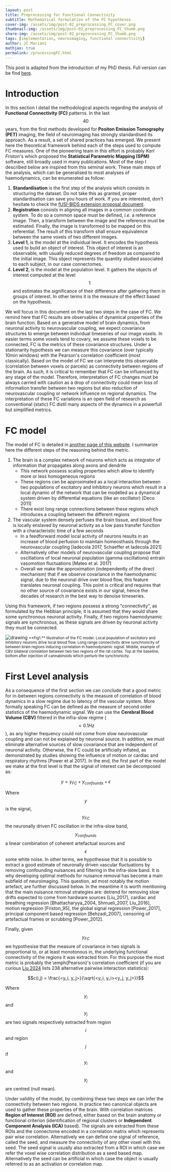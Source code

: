 ```yaml
---
layout: post
title: Preprocessing for Functional Connectivity
subtitle: Mathematical formulation of the FC hypotheses
cover-img: /assets/img/post-02_preprocessing_FC_cover.png
thumbnail-img: /assets/img/post-02_preprocessing_FC_thumb.png
share-img: /assets/img/post-02_preprocessing_FC_thumb.png
tags: [implementation, neuroimaging, functional connectivity]
author: JC Mariani
mathjax: true
permalink: /processingFC.html
---
```


This post is adapted from the introduction of my PhD thesis. Full version can be find [here](https://theses.hal.science/tel-04420129).

# Introduction

In this section I detail the methodological aspects regarding the analysis of **Functional Connectivity (FC)** patterns. In the last $$40$$ years, from the first methods developed for **Positon Emission Tomography (PET)** imaging, the field of neuroimaging has strongly standardised its approach. As a result, a set of shared practices has emerged. We present here the theoretical framework behind each of the steps used to compute FC measures. One of the pioneering team in this effort is probably *Karl Friston*'s which proposed the **Statistical Parametric Mapping (SPM)** software, still broadly used in many publications. Most of the step I described below are inspired from this seminal work. These main steps of the analysis, which can be generalised to most analyses of haemodynamics, can be enumerated as follow:


1. **Standardisation** is the first step of the analysis which consists in structuring the dataset. Do not take this as granted, proper standardisation can save you hours of work. If you are interested, don't hesitate to check the [fUSI-BIDS extension proposal document](https://docs.google.com/document/d/1W3z01mf1E8cfg_OY7ZGqeUeOKv659jCHQBXavtmT-T8/edit?usp=sharing).
2. **Registration** consists in aligning all images in a common coordinate system. To do so a common space must be defined, *i.e.* a reference image. Then, a transform between the image and the reference must be estimated. Finally, the image is transformed to be mapped on this referential. The result of this transform shall ensure equivalence between the same voxels of two different images.
3. **Level 1**, is the model at the individual level. It encodes the hypothesis used to build an object of interest. This object of interest is an observable, with usually reduced degrees of freedom as compared to the initial image. This object represents the quantity studied associated to each subject, in our case connectomes.
4. **Level 2**, is the model at the population level. It gathers the objects of interest computed at the level $$1$$ and estimates the significance of their difference after gathering them in groups of interest. In other terms it is the measure of the effect based on the hypothesis.

We will focus in this document on the last two steps in the case of FC. We remind here that FC results are observables of dynamical properties of the brain function. Based on a generative model of brain dynamics, from neuronal activity to neurovascular coupling, we expect covariance structures to emerge between individual timeseries of our image voxels. In easier terms some voxels tend to covary, we assume these voxels to be connected, FC is the metrics of these covariance structures. Under a stationarity hypothesis we can measure this covariance (over typically 10min windows) with the Pearson's correlation coefficient (most classically). Based on the model of FC we can interprete this observable (correlation between voxels or parcels) as connectivity between regions of the brain. As such, it is critical to remember that FC can be influenced by any stage of the model. Therefore, interpretation of FC changes must be always carried with caution as a drop of connectivity could mean loss of information transfer between two regions but also reduction of neurovascular coupling or network influence on regional dynamics. The interpretation of these FC variations is an open field of research as conventional (static) FC distil many aspects of the dynamics in a powerfull but simplified metrics.

# FC model

The model of FC is detailed in [another page of this website](http://jcmariani.github.io/principleFC.html). I summarize here the different steps of the reasoning behind the metric.

1. The brain is a complex network of neurons which acts as integrator of information that propagates along axons and dendrite
    - This network possess scaling properties which allow to identify more or less homogeneous regions
    - These regions can be approximated as a local interaction between two populations of excitatory and inhibitory neurons which result in a local dynamic of the network that can be modelled as a dynamical system driven by differential equations (like an oscillator) [Deco 2011]
    - There exist long range connections between these regions which introduces a coupling between the different regions
3. The vascular system densely perfuses the brain tissue, and blood flow is locally enslaved by neuronal activity as a low pass transfer function with a characteristic time of a few seconds
    - In a feedforward model local activity of neurons results in an increase of blood perfusion to maintain homeosthasis through the neurovascular coupling [Iadecola 2017, Schaeffer et Iadecola 2021]
    - Alternatively other models of neurovascular coupling propose that oscillations of local neuronal population (gamma oscillations) entrain vasomotion fluctuations [Mateo et al. 2017]
    - Overall we make the approximation (independently of the direct mechanism) that if we observe covariance in the haemodynamic signal, due to the neuronal drive over blood flow, this feature translates neuronal coupling. This point is critical and requires that no other source of covariance exists in our signal, hence the decades of research in the best way to denoise timeseries. 

Using this framework, if two regions possess a strong "connectivity", as formulated by the Hebbian principle, it is assumed that they would share some synchronous neuronal activity. Finally, if two regions haemodynamic signals are synchronous, as these signals are driven by neuronal activity they must be connected.

<img src="https://JCMariani.github.io/assets/img/post-02_introduction_FC_principle.png" alt="drawing" class="center"/>
<small>**Fig1.** Illustration of the FC model. Local population of excitatory and inhibitory neurons drive local blood flow. Long range connectivity drive synchronicity of between brain regions inducing correlation in haemodynamic signal. Middle, example of CBV bilateral correlation between two two regions of the rat cortex. Top at the baseline, bottom after injection of cannabinoids which perturb the synchronicity.</small>

# First Level analysis

As a consequence of the first section we can conclude that a good metric for in-between regions connectivity is the measure of correlation of blood dynamics in a slow regime due to latency of the vascular system. More formally speaking FC can be defined as the measure of second order statistics of the haemodynamic signal. We can use the **Cerebral Blood Volume (CBV)** filtered in the infra-slow regime ($$<0.1Hz$$), as any higher frequency could not come from slow neurovascular coupling and can not be explained by neuronal source. In addition, we must eliminate alternative sources of slow covariance that are independent of neuronal activity. Otherwise, the FC could be artificially inflated, as demonstrated by studies showing the influence of motion or cardiac and respiratory rhythms [Power et al 2017]. In the end, the first part of the model we make at the first level is that the signal of interest can be decomposed as:

$$y = y_{FC} + y_{confounds} + \epsilon$$

Where $$y$$ is the signal, $$y_{FC}$$ the neuronally driven FC oscillation in the infra-slow band, $$y_{confounds}$$ a linear combination of coherent artefactual sources and $$\epsilon$$ some white noise. In other terms, we hypothesise that it is possible to extract a good estimate of neuronally driven vascular fluctuations by removing confounding nuisances and filtering in the infra-slow band. It is why developing optimal methods for nuisance removal has become a main subfield of neuroimaging. This question, ad most notably the motion artefact, are further discussed below. In the meantime it is worth mentioning that the main nuisance removal strategies are: detrend for removing slow drifts expected to come from hardware sources [Liu_2017], cardiac and breathing regression [Bhattacharyya_2004, Shmueli_2007, Liu_2016], motion regression [Friston_95], the global signal regression [Power_2017], principal component based regression [Behzadi_2007], censoring of artefactual frames or scrubbing [Power_2012].

Finally, given $$y_{FC}$$ we hypothesise that the measure of covariance in two signals is proportional to, or at least monotonous in, the underlying functional connectivity of the regions it was extracted from. For this purpose the most metric is probably the \emph{Pearson}'s correlation coefficient (if you are curious [Liu 2024](https://www.biorxiv.org/content/10.1101/2024.05.07.593018v1) lists 238 alternative pairwise interaction statistics):

$$c(i,j) = \frac{<y_i, y_j>}{\sqrt{<y_i, y_i><y_j, y_j>}}$$

Where $$y_i$$ and $$y_j$$ are two signals respectively extracted from region $$i$$ and region $$j$$ if $$y_i$$ and $$y_j$$ are centred (null mean).

Under validity of the model, by combining these two steps we can infer the connectivity between two regions. In practice two canonical objects are used to gather these properties of the brain. With correlation matrices **Region of Interest (ROI)** are defined, either based on the brain anatomy or functional criterion (identification of regional clusters or **Independent Component Analysis (ICA)** based). The signals are extracted from these ROIs and the connectome encoded in a correlation matrix which represents pair wise correlation. Alternatively we can define one signal of reference, called the seed, and measure the connectivity of any other voxel with this seed. The seed signal is usually also extracted from a ROI in which case we refer the voxel wise correlation distribution as a seed based map. Alternatively the seed can be artificial in which case the object is usually referred to as an activation or correlation map. 


<!--
\begin{align}
y = y_{FC} + y_{confounds} + \epsilon
\label{eq:linear-signa-confound}
\end{align}

Where $y$ is the signal, $y_{FC}$ the neuronally driven \Gls{fc} oscillation in the infra-slow band, $y_{confounds}$ a linear combination of coherent artefactual sources and $\epsilon$ some white noise. In other terms, we hypothesise that it is possible to extract a good estimate of neuronally driven vascular fluctuations by removing confounding nuisances and filtering in the infra-slow band. It is why developing optimal methods for nuisance removal has become a main subfield of neuroimaging. This question is later discussed in \niceRef{ssec::nuisance}. In the meantime it is worth mentioning that the main nuisance removal strategies are: detrend for removing slow drifts expected to come from hardware sources \cite{Liu_2017}, cardiac and breathing regression \cite{Bhattacharyya_2004, Shmueli_2007, Liu_2016}, motion regression \cite{Friston_95}, the global signal regression \cite{Power_2017}, principal component based regression \cite{Behzadi_2007}, censoring of artefactual frames or scrubbing \cite{Power_2012}.

Finally, given $y_{FC}$ we hypothesise that the measure of covariance in two signals gives is proportional to, or at least monotonous in, the underlying functional connectivity of the regions it was extracted from. In our case we mostly used the \emph{Pearson}'s correlation coefficient:

\begin{align}
c(i,j) = \frac{<y_i, y_j>}{\sqrt{<y_i, y_i><y_j, y_j>}}
\end{align}
    
Where $y_i$ and $y_j$ are two signals respectively extracted from region $i$ and region $j$ if $y_i$ and $y_j$ are centred (null mean).


Under validity of the model, by combining these two steps we can infer the connectivity between two regions. In practice two canonical objects are used to gather these properties of the brain. With correlation matrices \Gls{roi}s are defined, either based on the brain anatomy or functional criterion (identification of regional clusters or \gls{ica} based). The signals are extracted from these \Gls{roi}s and the connectome encoded in a correlation matrix which represents pair wise correlation. Alternatively we can define one signal of reference, called the seed, and measure the connectivity of any other voxel with this seed. The seed signal is usually also extracted from a \Gls{roi} in which case we refer the voxel wise correlation distribution as seed based map. Alternatively the seed can be artificial in which case the object is an activation map. 


Alternatively to correlation based establishment of connectomes, in this later case, it possible to use a general linear model to apply all these processing steps all at once. The idea is to leverage \ref{eq:linear-signa-confound} linear property to infer directly the covariance structure of each voxel. Using this method \cite{Friston_1996}, it is possible to regress multiple regressors at ones while, modelling the residual term for removing autocorrelation structure from the observed effect for example. As a result the \Gls{glm} can be used to compute seed based maps or activation maps. In this case \ref{eq:linear-signa-confound} becomes:


\begin{align}
y = \sum_{i} \beta_i y_i + \epsilon
\label{eq:linear-GLM}
\end{align}

Where $y_i$ are the different regressors used for the regression. Usually a single regressor is associated to a seed of interest, while the other represent noise. It is interesting to notice that by introducing a family of cosine regressors, high pass filtering can be performed simultaneously. In the end, the measure of covariance with the seed is given by the value $\beta$ for this regressor.


        \subsubsection{Second Level}
        \label{sssec::intro-level2}


As we illustrated in the introduction, the further we go in the analysis, the more options are available. Consequently, there is no way to even get close to an exhaustive list of potential second levels. We will therefore only remind the fundamental concept which is shared with most other scientific areas. From the first level we obtain a descriptor of each individual in the shape of correlation matrix or a seed based map. The question we ask at the group level is whether two such collections are different, and if it is the case what are these differences. The classical methods for correlation matrices and seed based maps rely on mass univariate approaches. All voxels are independently compared between the two groups. This method has pitfalls which are detailed in \niceRef{sssec:ParallelTTesting}. Alternatively multivariate analysis could be used like \Gls{pca} for example.


In the end, the method to use depends on the question asked. It is the real translation of the working hypothesis in terms of statistics. If the effect is expected to have multilinear basis, an other \Gls{glm} could be used. With the advances in machine learning and related tools, it becomes more common to use predictors and classifiers to perform such second level statistics. 


        \subsubsection{Summary}


We showed here how the concepts introduced in the previous chapter could be translated into mathematical formulations. Neuroimaging methods allows the measure of blood flow properties which ultimately is digitalised. From these formalised images, a succession of programs and algorithms permit to apply the fundamental principles of functional connectivity. By this succession of transforms, the image is ouput as simple objects that can be studied in the frameworks of classical statistics. The description of our implementation is detailed in the method part.

        \subsubsection{Motion artefact}


Another main distinction between \gls{fus} data and \gls{fmri} data can be found in the so called \guillemotleft \textit{motion artefact}\guillemotright. We will see in this section and the following ones, how motion has intrinsically different properties in \gls{fus} signal. We discuss that the same phenomenon can result in quite different effects while the tools to deal with it stay the same. Finally, it is argued why motion doesn't seem to interfere with our measure of \Gls{fc} patterns and how this nuisance can be generalised in our case as the \gls{fus} specific \guillemotleft \textit{clutter artefact}\guillemotright. These considerations opens the way to physiological consideration on the source of our observations.


            \paragraph{From \gls{fmri}...} \text{}\newline
            \label{par:motion_fmri}


Artefacts associated to movement were identified from the early history of \Gls{mri}. These artefacts influence on intrinsic patterns came to light around $2010$ with the parallel studies of \cite{Van_Dijk_2012, Power_2012, Satterthwaite_2012}. In mid $90s$ \cite{Friston_1996} describes the different effects of motion on \gls{fmri} timeseries. Two distinct effects can be identified. 


The first class of movement artefact consists in actual motion of the brain which is associated with macroscale displacements of the image intensity distribution. As a result of this artefact, activation in a voxel does not necessarily come from an underlying increase in \Gls{bold} signal but potentially the displacement of an intense source inside this voxel at a given time. This artefact is fairly easy to deal with, by the application of \emph{realignment} algorithm \cite{Friston_95_reg} that register all frames of an image to a reference one (typically the first frame or the average one). 


The second class of movement is more pernicious, dealing with the essence of \gls{fmri} signal. Head movements within the scanner induce alteration of the magnetific field resulting in instability of the measure. This movements induces memory effects of the spin, notably in regions neighbouring inhomogeneities such as the skull \cite{Friston_1996}. Without entering in the details, motion of the brain induces correlated shifts in the recorded phase of the signal, that would be the source of a covarying signal among regions impacted by the same movement. This motion was particularly investigated in the case of task based \gls{fmri} and regression of movement estimators (based on realignment) yielded good results in its mitigation \cite{Friston_1996}.


It seems that the observations of \cite{Van_Dijk_2012, Power_2012, Satterthwaite_2012}, in the case of \Gls{fc} this time, come from such a second class artefact. They demonstrate that \Gls{sbm} measures are artefacted in presence of head motion. They also show that the artefact is not homogeneously distributed, all three studies report increased local connectivity and reduced long range correlations. They explain this inhomogeneity by favoured pitch movement due to head/neck articulation.


This discovery was particuliarly annoying as the exact opposite effect had been observed between children and adult connectomes \cite{Buckner_2010}. This reduced local synchronicity, to the benefit of long range connectivity with age, was interpreted as a biomarker of ageing, or more precisely the natural evolution of connectivity architecture associated with maturation of brain network. Although, under the scrutiny of motion artefact, this connectivity shift became a potential confound. Indeed, children are known to be more agitated during \gls{fmri} sessions than adult. This controversy motivated further investigation on correcting for such motion and the introduction of scrubbing strategies \cite{Power_2012}. It was also observed that such artefactual influence is highly modulated by the processing used in the analysis \cite{Jo_2013} and their order \cite{Carp_2013}. 


            \paragraph{... To \gls{fus}} \text{}\newline
            \label{par:motion_fus}


It is this particular history of \gls{fmri} that suggested many comments regarding our results. We argue here that \gls{fus} signal, without being absent of motion related nuisance, due to its very specific acquisition cascade presents a different type of such noise. The argumentation is here focused on awake imaging, although some arguments could be generalised to other cases, while attached probe freely moving preparation \cite{Tiran_2017} could raise additional concerns, and quiet others in some cases.


Indeed, as a first comment, relatively to the first class of motion artefacts, we expect the head fixation to significantly reduce macro movements of the brain. The head fixation of \emph{Neurotar} systems has proved to leave way for very reduced movement of the tissue. This is illustrated for optical imaging which not always require any realignment \cite{Krogsgaard_2022, Shi_2022}, suggesting tissue movements around or below the $10 \mu m$ scale. In addition, for \gls{fus}, attempts in realignment methods to deal with potential below voxel displacement failed. Typical \Gls{pd} intensity increases tend to overtake basal intensity of \Gls{pd}. In other terms, burst of \Gls{cbv} are associated to brain movements by the algorithm, while they only consist in increased number of activated voxels. These trials ended up with more induced movements than corrected ones. These observation have been shared with other \gls{fus} users during the \emph{fUS brain 2022} conference. In the end, based on \gls{fmri} literature and the risks of confound, it seems crucial for the \gls{fus} community to find an efficient method of realignment in the future. In the meantime, based on our observations, we expect potential confounds to be marginal as compared to our next point, the clutter artefact.


Regarding the second class of motion induced artefact, distinctions between modalities is higher. This first observation can be first defended by a simple argument. \gls{fmri} motion artefact is associated with a great variability of signature, with positive but also negative and mixed effects \cite{Power_2014}. In \gls{fus} signal, to our knowledge, only burst of positive signal has been reported. On a more mechanistic point of view, co-displacement of the tissue is intrinsically filtered in the case of \gls{fus}. As we saw in \niceRef{ssec::clutter-filter}, the clutter filter role is to distinguish signal from the tissue and signal from the blood. In this case the motion associated covariance of \gls{fmri} phase signal should be found in ultrafast ensembles signal (\Gls{iq}) as well. Although, this signal source is expected to be dealt with as tissue clutter. If we saw that such movement could be a problem for temporal based filters which only separate tissue and blood space based on velocity, we can expect the \Gls{svd} based filter to remove any signal presenting spatial coherence. In the end, under the assumption of proper clutter filtering, \gls{fus} signal should be exempt of this artefact. The coherent shift of backpropagated wave phase could potentially shift the spectrum of \Gls{iq} signal, but not change its area. And based on \niceRef{eq::power_scatter} \gls{fus} signal shall remain unchanged.


Nevertheless, as we saw with the \Gls{tg}-artefact, nominal regime of the clutter filter is not always guaranteed, notably in the case of awake imaging. The formulation of second class artefact becomes non linear in the case of \gls{fus}. As long as nominal regime of the clutter filter is maintained, the signal shall remain proportional to \Gls{cbv}. Although, whenever an ultrafast ensemble features result in failure of the \Gls{svd} to separate blood and tissue space (usually associated with outlier frames and often motion), the generated frame presents massive clutter artefact with positive signal in most voxels. \emph{In fine}, the second class artefact present in \gls{fus} appears less linear than the one observed in \gls{fmri} for which regression of movements parameters give relatively good correction. The artefact appears also more general as it is not always associated with physical movement. This artefact is framed under the classification \emph{clutter artefacts} and is present in all frames associated with failure of the clutter filter. This failure being linked either to motion or other sources like the \Gls{tg} (both possess potential colinearities). At the moment, similarly to what \cite{Power_2012} presents, scrubbing appears as the only alternative to correcting such non linear artefactual frames. Although research on more effective acquisition filters (adaptative clutter filters),currently underway, gives the promise of ameliorated stability of \gls{fus} signal in the future.  


These arguments remain at the moment speculative. Projects in the lab and collaborators are currently aiming at more causal demonstrations to converge towards more efficient processing pipelines. We discuss in the next section the possible implications of motion to our \Gls{fc} read-outs. 


            \paragraph{Implication for awake pharmaco-\gls{fus}} \text{}\newline
            \label{par:GSR_pharmaco-fUS}



\begin{figure}[h!]
\begin{center}
    \includesvg[width = \linewidth]{Content/04_Discussions/04_Discussions_Figures/Discussion_motion_FC.svg}
    \caption{Illustration of the influence of movement on \Gls{fc}. Average mobilities and \Gls{fc} connectomes are displayed for $4$ different conditions. The $4$ treatments are associated to either high (left) or low (right) mobility while connectomes are either positive (top) (strong absolute values of correlation) or negative (bottom) (low connectivity).}
    \label{fig:motion_FC}
\end{center}
\end{figure}


From the results presented in this thesis, we expect to rule out motion as the main driver of our observations. \niceFigRef{fig:motion_FC} shows that motion is decorrelated of the observed fingerprints. Here are displayed all combinations of mobility and connectome characteristics. Methadone is associated with a high mobility and a positive network (see \niceFigRef{sec:results_comparison}), similarly, cocaine has an increased locomotion at $P3$ but its effect on the connectome is considered negative with reduced absolute values of correlation. Conversely, $CP$ induces hypomobility in the mice while it increases significantly the absolute values of correlations in the brain connectome. Finally, psilocybine, with similar reduced locomotion induces a negative effect on the connectome. From this opposed effects for different mobilities, we conclude that motion does not reliably influence functional connectivity under different pharmacological treatments. 


 Nevertheless, it is worth mentioning the case of buprenorphine. Under its influence mice are moving more than $55\%$ of the time for more than an hour. One can wonder if in such pathological cases estimation of \Gls{fc} is not biased. It could explain the absence of any positive influence on the connectome which distinguishes this compound from the other opioids. Although, if mobility could have an influence in this specific case, the observation is quite different from the effect described in \cite{Van_Dijk_2012, Power_2012, Satterthwaite_2012} where motion is, in a reproducible fashion, associated with increased local connectivity and reduced distal one. 


 \begin{figure}[h!]
\begin{center}
    \includesvg[width = \linewidth]{Content/04_Discussions/04_Discussions_Figures/Discussion_FCburst.svg}
    \caption{Illustration of the transient hyperconnectivity following some treatments injection. Average network for the whole follow up of each treatments connectome. From top to bottom: fentanyl, buprenorphine, ketamine, and isoflurane. Grey bar represents treatment injection, for isoflurane, the first bar represents beginning of inhalation and the second one the end.}
    \label{fig:Discussion_FCburst}
\end{center}
\end{figure}


 Finally, the transition state observed in some treatments can rise some concerns regarding potential interactions with increased mobility. Indeed \niceFigRef{fig:Discussion_FCburst} displays multiple treatments for which injection is immediately followed by a strong increased connectivity across the whole network. This state only lasts for the first $10min$, and is usually uncorrelated with following \Gls{fc} patterns. For fentanyl, buprenorphine and ketamine, the burst is associated with increased locomotion and increased perfusion. This increased correlation could be interpreted as potential covariance explained by the vascular burst common to all regions. The burst induced correlation fits observations on isoflurane. For isoflurane, this state occurs at both anaesthesia induction and animal wakening. We saw that the induction can be associated to movement (see \niceRef{ssec:consciousness_tracking}), with animal reacting to the isoflurane mask for $1-4min$ before reaching immobility. Although, wakening is absent of any increased mobility. But, regardless of movement, isoflurane induces a massive hyper perfusion in all regions. In the end, a succession of events can be identified. The injection induces increased mobility. The movement seems to generate a vascular burst. Finally, this vascular burst after our processing would be in the range of our temporal filter window, inducing global covariance across the whole network. Isoflurane suggests that the vascular burst itself (whether it is upstep of downstep) is sufficient to induce the seemingly hyper-connected state. 


 From this observation the causation of the effect must be questioned. The isoflurane case demonstrates that the hyper connected state does not require movement to exist. Aternatively, ketamine/xylazine condition and morphine injections induce similar vascular bursts without showing such an hyper connected state.
 
 Therefore three models can be proposed:

 \begin{itemize}
    \item Isoflurane burst and the others are non related. Fentanyl, buprenorphine and ketamine induce movement independently of the vascular burst. The movements induce clutter filter artefacts non dealt with the overall pipeline resulting in artefactual hyper connectivity measure.
    \item Whether it is through movement or vasodilation, vascular bursts can occur independently of neuronal function. This state is associated with neurovascular decoupling. Depending on the vascular burst dynamics it sometimes survives the different processing steps resulting in vascular induced estimated hyper connectivity.
    \item Finally the vascular burst is causally induced by neuronally driven synchronicity across the whole brain. The state is associated with drug induced state transition (whether it is upstep or downstep). The transitioning brain induces increased locomotion in some cases.
 \end{itemize}


Overall, the first model could be discarded based on a \emph{parcimoni} argument. Indeed, it suggests different mechanisms for the same observation. In addition, other hyper mobility states like the overall buprenorphine follow up lack this hyper connectivity state, ruling out the purely clutter artefactual source of this pattern. From this argument, the vascular burst seems a requisite. Whether this vascular burst represents an actual neuronally driven event or a systemic vascular one remains an open question. To test this causality, additional recordings, like concomitant electrophysiology and \gls{fus} recordings \cite{Nunez-Elizalde_2022} could bring key information regarding such kinds of event. 


To conclude this part and open the discussion in this sense, these consideration start to tackle the question on neuronal substrate of the observed phenomenons. In this case whether \Gls{fc} represents actual increased synchronicity in the network or not remains an open question. On the perspective of pharmacological fingerprinting, the observation can still be of interest. Based on considerations like the ones described in the introduction on the vasoneuronal coupling \niceRef{sssec:vasoneuronal_coupling}, there is no doubt that the hyper mobile, hyper perfused brain following a drug injection is in a peculiar state. More investigations are still required to decipher its role and its precise physiology. Although, whether the first, second or third model best explain these observations, this state seems characterisable and precedes longer terms shifts in connectivity patterns whose causality are less challenged. \emph{In fine}, it calls for further improvements of \gls{fus} processing and establishment of its causal link with underlying neuronal activity, but the current state of the technology already allows to clearly identify the phenomenon and to lay the future hypotheses to be tested.   

-->
